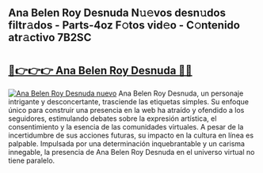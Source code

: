 ## Ana Belen Roy Desnuda N𝚞𝚎vos desn𝚞dos filtr𝚊dos - Parts-4oz F𝚘tos vid𝚎o - C𝚘ntenido atr𝚊ctivo 7B2SC

# <h2><a href="http://mb2gv6s.tromn.icu/?c=Ana+Belen+Roy+Desnuda">🔗👉👉👉 Ana Belen Roy Desnuda 🔗🔗</a></h2>

[![Ana Belen Roy Desnuda nuevo](https://i.imgur.com/pEAQMta.gif)](http://mb2gv6s.tromn.icu/?c=Ana+Belen+Roy+Desnuda)
Ana Belen Roy Desnuda, un personaje intrigante y desconcertante, trasciende las etiquetas simples. Su enfoque único para construir una presencia en la web ha atraído y ofendido a los seguidores, estimulando debates sobre la expresión artística, el consentimiento y la esencia de las comunidades virtuales. A pesar de la incertidumbre de sus acciones futuras, su impacto en la cultura en línea es palpable. Impulsada por una determinación inquebrantable y un carisma innegable, la presencia de Ana Belen Roy Desnuda en el universo virtual no tiene paralelo.
